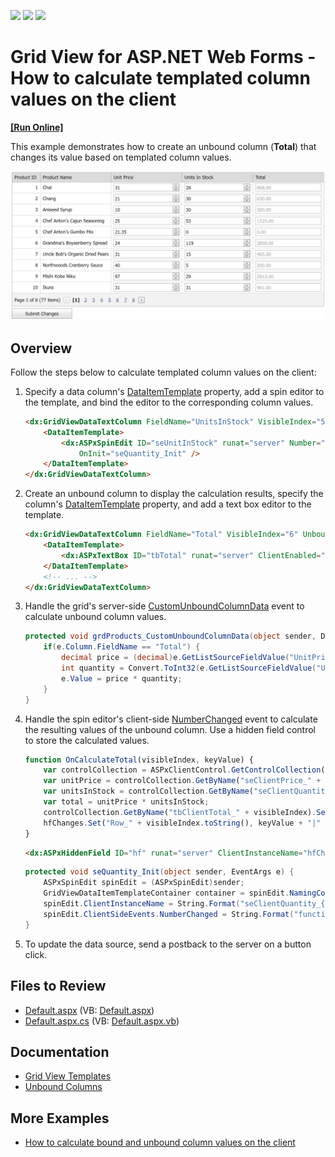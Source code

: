 <!-- default badges list -->
![](https://img.shields.io/endpoint?url=https://codecentral.devexpress.com/api/v1/VersionRange/128533487/13.1.5%2B)
[![](https://img.shields.io/badge/Open_in_DevExpress_Support_Center-FF7200?style=flat-square&logo=DevExpress&logoColor=white)](https://supportcenter.devexpress.com/ticket/details/E3929)
[![](https://img.shields.io/badge/📖_How_to_use_DevExpress_Examples-e9f6fc?style=flat-square)](https://docs.devexpress.com/GeneralInformation/403183)
<!-- default badges end -->
# Grid View for ASP.NET Web Forms - How to calculate templated column values on the client
<!-- run online -->
**[[Run Online]](https://codecentral.devexpress.com/e3929/)**
<!-- run online end -->

This example demonstrates how to create an unbound column (**Total**) that changes its value based on templated column values.

![Templates Column Values](calculateTotalValues.png)

## Overview

Follow the steps below to calculate templated column values on the client:

1. Specify a data column's [DataItemTemplate](https://docs.devexpress.com/AspNet/DevExpress.Web.GridViewDataColumn.DataItemTemplate) property, add a spin editor to the template, and bind the editor to the corresponding column values.

    ```aspx
    <dx:GridViewDataTextColumn FieldName="UnitsInStock" VisibleIndex="5">
        <DataItemTemplate>
            <dx:ASPxSpinEdit ID="seUnitInStock" runat="server" Number="0" Value='<%# Bind("UnitsInStock") %>'
                OnInit="seQuantity_Init" />
        </DataItemTemplate>
    </dx:GridViewDataTextColumn>
    ```

2. Create an unbound column to display the calculation results, specify the column's [DataItemTemplate](https://docs.devexpress.com/AspNet/DevExpress.Web.GridViewDataColumn.DataItemTemplate) property, and add a text box editor to the template.

    ```aspx
    <dx:GridViewDataTextColumn FieldName="Total" VisibleIndex="6" UnboundType="Decimal">
        <DataItemTemplate>
            <dx:ASPxTextBox ID="tbTotal" runat="server" ClientEnabled="False" OnInit="tbTotal_Init" />
        </DataItemTemplate>
        <!-- ... -->
    </dx:GridViewDataTextColumn>
    ```

3. Handle the grid's server-side [CustomUnboundColumnData](https://docs.devexpress.com/AspNet/DevExpress.Web.ASPxGridView.CustomUnboundColumnData) event to calculate unbound column values.

    ```csharp
    protected void grdProducts_CustomUnboundColumnData(object sender, DevExpress.Web.ASPxGridViewColumnDataEventArgs e) {
        if(e.Column.FieldName == "Total") {
            decimal price = (decimal)e.GetListSourceFieldValue("UnitPrice");
            int quantity = Convert.ToInt32(e.GetListSourceFieldValue("UnitsInStock"));
            e.Value = price * quantity;
        }
    }
    ```

4. Handle the spin editor's client-side [NumberChanged](https://docs.devexpress.com/AspNet/js-ASPxClientSpinEdit.NumberChanged) event to calculate the resulting values of the unbound column. Use a hidden field control to store the calculated values.

    ```js
    function OnCalculateTotal(visibleIndex, keyValue) {
        var controlCollection = ASPxClientControl.GetControlCollection();
        var unitPrice = controlCollection.GetByName("seClientPrice_" + visibleIndex).GetNumber();
        var unitsInStock = controlCollection.GetByName("seClientQuantity_" + visibleIndex).GetNumber();
        var total = unitPrice * unitsInStock;
        controlCollection.GetByName("tbClientTotal_" + visibleIndex).SetText(total.toFixed(2));
        hfChanges.Set("Row_" + visibleIndex.toString(), keyValue + "|" + unitPrice + "|" + unitsInStock);
    }
    ```

    ```aspx
    <dx:ASPxHiddenField ID="hf" runat="server" ClientInstanceName="hfChanges" />
    ```

    ```csharp
    protected void seQuantity_Init(object sender, EventArgs e) {
        ASPxSpinEdit spinEdit = (ASPxSpinEdit)sender;
        GridViewDataItemTemplateContainer container = spinEdit.NamingContainer as GridViewDataItemTemplateContainer;
        spinEdit.ClientInstanceName = String.Format("seClientQuantity_{0}", container.VisibleIndex);
        spinEdit.ClientSideEvents.NumberChanged = String.Format("function(s, e) {{ OnCalculateTotal({0},{1}); }}", container.VisibleIndex, container.KeyValue);
    }
    ```

5. To update the data source, send a postback to the server on a button click.

## Files to Review

* [Default.aspx](./CS/WebSite/Default.aspx) (VB: [Default.aspx](./VB/WebSite/Default.aspx))
* [Default.aspx.cs](./CS/WebSite/Default.aspx.cs) (VB: [Default.aspx.vb](./VB/WebSite/Default.aspx.vb))

## Documentation

* [Grid View Templates](https://docs.devexpress.com/AspNet/3718/components/grid-view/concepts/templates)
* [Unbound Columns](https://docs.devexpress.com/AspNet/3732/components/grid-view/concepts/data-representation-basics/columns/unbound-columns)

## More Examples

* [How to calculate bound and unbound column values on the client](https://github.com/DevExpress-Examples/how-to-sum-values-of-bound-and-unbound-columns-and-calculate-a-total-value-on-the-client-side-e2961)

